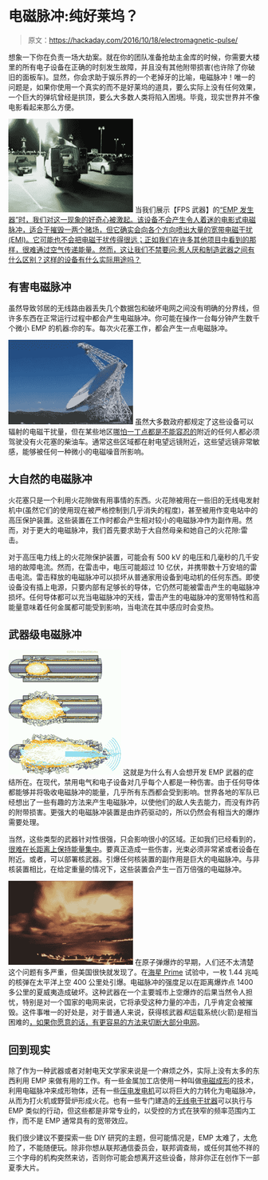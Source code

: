 # 电磁脉冲:纯好莱坞？

> 原文：<https://hackaday.com/2016/10/18/electromagnetic-pulse/>

想象一下你在负责一场大劫案。就在你的团队准备抢劫主金库的时候，你需要大楼里的所有电子设备在正确的时刻发生故障，并且没有其他附带损害(也许除了你破旧的面板车)。显然，你会求助于娱乐界的一个老掉牙的比喻，电磁脉冲！唯一的问题是，如果你使用一个真实的而不是好莱坞的道具，要么实际上没有任何效果，一个巨大的弹坑曾经是拱顶，要么大多数人类将陷入困境。毕竟，现实世界并不像电影看起来那么方便。

[![emp-electromagnetic-pulse-jra-1cg_wq4mp4-shot0001](img/20427ee47d4e346bd0bbfa4101f6a982.png)](https://hackaday.com/wp-content/uploads/2016/10/emp-electromagnetic-pulse-jra-1cg_wq4mp4-shot0001.jpg) 当我们展示【FPS 武器】的[“EMP 发生器”时，我们对这一现象的好奇心被激起。该设备不会产生令人着迷的电影式电磁脉冲，适合于摧毁一两个赌场，但它确实会向各个方向喷出大量的宽带电磁干扰(EMI)。它可能也不会把电磁干扰传得很远；正如我们在许多其他项目中看到的那样，很难通过空气传递能量。然而，这让我们不禁要问:惹人厌和制造武器之间有什么区别？这样的设备有什么实际用途吗？](http://hackaday.com/2016/10/12/become-very-unpopular-very-fast-with-this-diy-emp-generator/)

## 有害电磁脉冲

虽然导致邻居的无线路由器丢失几个数据包和破坏电网之间没有明确的分界线，但许多东西在正常运行过程中都会产生电磁脉冲。你可能在操作一台每分钟产生数千个微小 EMP 的机器:你的车。每次火花塞工作，都会产生一点电磁脉冲。

[![8c297991-9a67-4d7c-832c-26d43734ab03](img/c41f6430fd012bff8f04439bebbbf6f8.png)](https://hackaday.com/wp-content/uploads/2016/10/8c297991-9a67-4d7c-832c-26d43734ab031.jpeg) 虽然大多数政府都规定了这些设备可以辐射的电磁干扰量，但在某些地区[哪怕一丁点都是不能容忍的](https://www.wired.com/2004/02/quiet/)附近的任何人都必须驾驶没有火花塞的柴油车。通常这些区域都在射电望远镜附近，这些望远镜非常敏感，能够被任何一种微小的电磁噪音所影响。

## 大自然的电磁脉冲

火花塞只是一个利用火花隙做有用事情的东西。火花隙被用在一些旧的无线电发射机中(虽然它们的使用现在被严格控制到几乎消失的程度)，甚至被用作变电站中的高压保护装置。这些装置在工作时都会产生相对较小的电磁脉冲作为副作用。然而，对于更大的电磁脉冲，我们首先要求助于大自然母亲和她自己的火花隙:雷击。

对于高压电力线上的火花隙保护装置，可能会有 500 kV 的电压和几毫秒的几千安培的故障电流。然而，在雷击中，电压可能超过 10 亿伏，并携带数十万安培的雷击电流。雷击释放的电磁脉冲可以损坏从普通家用设备到电动机的任何东西。即使设备没有插上电源，只要内部有足够长的导体，它仍然可能被雷击产生的电磁脉冲损坏。任何导体都可以充当电磁脉冲的天线，雷击产生的电磁脉冲的宽带特性和高能量意味着任何金属都可能受到影响，当电流在其中感应时会变热。

## 武器级电磁脉冲

[![e-bomb-detonation](img/be4a75bbfd16831a5807cf0fd4d253d8.png)](https://hackaday.com/wp-content/uploads/2016/10/e-bomb-detonation.gif) 这就是为什么有人会想开发 EMP 武器的症结所在。在现代，禁用电气和电子设备对几乎每个人都是一种伤害。由于任何导体都能够并将吸收电磁脉冲的能量，几乎所有东西都会受到影响。世界各地的军队已经想出了一些有趣的方法来产生电磁脉冲，以使他们的敌人失去能力，而没有炸药的附带损害。更强大的电磁脉冲装置是由炸药驱动的，所以仍然会有相当大的爆炸需要处理。

当然，这些类型的武器针对性很强，只会影响很小的区域。正如我们已经看到的，[很难在长距离上保持能量集中](https://hackaday.com/2015/11/27/power-over-wifi-might-not-be-a-unicorn-after-all/)。要真正造成一些伤害，光束必须非常紧或者设备在附近。或者，可以部署核武器。引爆任何核装置的副作用是巨大的电磁脉冲。与非核装置相比，在给定重量的情况下，这些装置会产生一百万倍强的电磁脉冲。

[![starfish_prime_aurora_from_honolulu_1](img/97f2f6587e282f4912c5dc72939a006d.png)](https://hackaday.com/wp-content/uploads/2016/10/starfish_prime_aurora_from_honolulu_1.jpg) 在原子弹爆炸的早期，人们还不太清楚这个问题有多严重，但美国很快就发现了。在[海星 Prime](https://en.wikipedia.org/wiki/Starfish_Prime) 试验中，一枚 1.44 兆吨的核弹在太平洋上空 400 公里处引爆。电磁脉冲的强度足以在距离爆炸点 1400 多公里的夏威夷造成破坏。这种武器在一个主要城市上空爆炸的后果当然令人担忧，特别是对一个国家的电网来说，它将承受这种力量的冲击，几乎肯定会被摧毁。这件事唯一的好处是，对于普通人来说，获得核武器*和*运载系统(火箭)是相当困难的[，如果你愿意的话，有更容易的方法来切断大部分电网](http://www.wsj.com/articles/SB10001424052702304851104579359141941621778)。

## 回到现实

除了作为一种武器或者对射电天文学家来说是一个麻烦之外，实际上没有太多的东西利用 EMP 来做有用的工作。有一些金属加工店使用一种叫做[电磁成形](https://en.wikipedia.org/wiki/Electromagnetic_forming)的技术，利用电磁脉冲来成形物体，还有一些[压电发电机](https://www.americanpiezo.com/piezo-theory/generators.html)可以将巨大的力转化为电磁脉冲，从而为打火机或野营炉形成火花。也有一些专门建造的[无线电干扰器](http://hackaday.com/2006/12/25/wave-bubble-portable-rf-jammer/)可以执行与 EMP 类似的行动，但这些都是非常专业的，以受控的方式在狭窄的频率范围内工作，而不是 EMP 通常具有的宽带效应。

我们很少建议不要探索一些 DIY 研究的主题，但可能情况是，EMP 太难了，太危险了，不能随便玩。除非你想从联邦通信委员会，联邦调查局，或任何其他不祥的三个字母的机构突然来访，否则你可能会想离开这些设备，除非你正在创作下一部夏季大片。